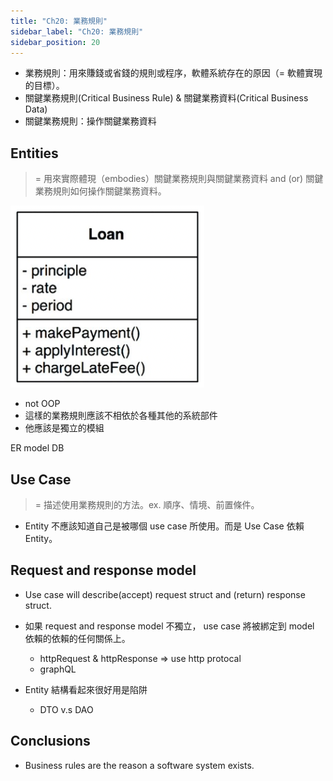 ```yaml
---
title: "Ch20: 業務規則"
sidebar_label: "Ch20: 業務規則"
sidebar_position: 20
---
```


* 業務規則：用來賺錢或省錢的規則或程序，軟體系統存在的原因（= 軟體實現的目標）。
* 關鍵業務規則(Critical Business Rule) & 關鍵業務資料(Critical Business Data)
* 關鍵業務規則：操作關鍵業務資料

## Entities
> = 用來實際體現（embodies）關鍵業務規則與關鍵業務資料 and (or) 關鍵業務規則如何操作關鍵業務資料。

![goto](./ch20/20.1.png)
* not OOP
* 這樣的業務規則應該不相依於各種其他的系統部件   
* 他應該是獨立的模組

ER model DB


## Use Case
> = 描述使用業務規則的方法。ex. 順序、情境、前置條件。

* Entity 不應該知道自己是被哪個 use case 所使用。而是 Use Case 依賴 Entity。

## Request and response model

* Use case will describe(accept) request struct and (return) response struct.
* 如果 request and response model 不獨立， use case 將被綁定到 model 依賴的依賴的任何關係上。
    * httpRequest & httpResponse => use http protocal
    * graphQL

* Entity 結構看起來很好用是陷阱
    * DTO v.s DAO

## Conclusions
* Business rules are the reason a software system exists.